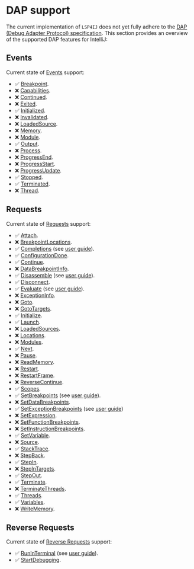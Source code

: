 # DAP support

The current implementation of `LSP4IJ` does not yet fully adhere to the [DAP (Debug Adapter Protocol) specification](https://microsoft.github.io/debug-adapter-protocol//specification.html).
This section provides an overview of the supported DAP features for IntelliJ:

## Events

Current state of [Events](https://microsoft.github.io/debug-adapter-protocol//specification.html#Events) support:

* ✅ [Breakpoint](https://microsoft.github.io/debug-adapter-protocol//specification.html#Events_Breakpoint).
* ❌ [Capabilities](https://microsoft.github.io/debug-adapter-protocol//specification.html#Events_Capabilities).
* ❌ [Continued](https://microsoft.github.io/debug-adapter-protocol//specification.html#Events_Continued).
* ❌ [Exited](https://microsoft.github.io/debug-adapter-protocol//specification.html#Events_Exited).
* ✅ [Initialized](https://microsoft.github.io/debug-adapter-protocol//specification.html#Events_Initialized).
* ❌ [Invalidated](https://microsoft.github.io/debug-adapter-protocol//specification.html#Events_Invalidated).
* ❌ [LoadedSource](https://microsoft.github.io/debug-adapter-protocol//specification.html#Events_LoadedSource).
* ❌ [Memory](https://microsoft.github.io/debug-adapter-protocol//specification.html#Events_Memory).
* ❌ [Module](https://microsoft.github.io/debug-adapter-protocol//specification.html#Events_Module).
* ✅ [Output](https://microsoft.github.io/debug-adapter-protocol//specification.html#Events_Output).
* ❌ [Process](https://microsoft.github.io/debug-adapter-protocol//specification.html#Events_Process).
* ❌ [ProgressEnd](https://microsoft.github.io/debug-adapter-protocol//specification.html#Events_ProgressEnd).
* ❌ [ProgressStart](https://microsoft.github.io/debug-adapter-protocol//specification.html#Events_ProgressStart).
* ❌ [ProgressUpdate](https://microsoft.github.io/debug-adapter-protocol//specification.html#Events_ProgressUpdate).
* ✅ [Stopped](https://microsoft.github.io/debug-adapter-protocol//specification.html#Events_Stopped).
* ✅ [Terminated](https://microsoft.github.io/debug-adapter-protocol//specification.html#Events_Terminated).
* ❌ [Thread](https://microsoft.github.io/debug-adapter-protocol//specification.html#Events_Thread).
 
## Requests

Current state of [Requests](https://microsoft.github.io/debug-adapter-protocol//specification.html#Requests) support:

* ✅ [Attach](https://microsoft.github.io/debug-adapter-protocol//specification.html#Requests_Attach).
* ❌ [BreakpointLocations](https://microsoft.github.io/debug-adapter-protocol//specification.html#Requests_BreakpointLocations).
* ✅ [Completions](https://microsoft.github.io/debug-adapter-protocol//specification.html#Requests_Completions) (see [user guide](./UserGuide.md#completion)).
* ✅ [ConfigurationDone](https://microsoft.github.io/debug-adapter-protocol//specification.html#Requests_ConfigurationDone).
* ✅ [Continue](https://microsoft.github.io/debug-adapter-protocol//specification.html#Requests_Continue).
* ❌ [DataBreakpointInfo](https://microsoft.github.io/debug-adapter-protocol//specification.html#Requests_DataBreakpointInfo).
* ✅ [Disassemble](https://microsoft.github.io/debug-adapter-protocol//specification.html#Requests_Disassemble) (see [user guide](./UserGuide.md#disassemble)). 
* ✅ [Disconnect](https://microsoft.github.io/debug-adapter-protocol//specification.html#Requests_Disconnect).
* ✅ [Evaluate](https://microsoft.github.io/debug-adapter-protocol//specification.html#Requests_Evaluate) (see [user guide](./UserGuide.md#evaluate-expression)).
* ❌ [ExceptionInfo](https://microsoft.github.io/debug-adapter-protocol//specification.html#Requests_ExceptionInfo).
* ❌ [Goto](https://microsoft.github.io/debug-adapter-protocol//specification.html#Requests_Goto).
* ❌ [GotoTargets](https://microsoft.github.io/debug-adapter-protocol//specification.html#Requests_GotoTargets).
* ✅ [Initialize](https://microsoft.github.io/debug-adapter-protocol//specification.html#Requests_Initialize).
* ✅ [Launch](https://microsoft.github.io/debug-adapter-protocol//specification.html#Requests_Launch). 
* ❌ [LoadedSources](https://microsoft.github.io/debug-adapter-protocol//specification.html#Requests_LoadedSources). 
* ❌ [Locations](https://microsoft.github.io/debug-adapter-protocol//specification.html#Requests_Locations).
* ❌ [Modules](https://microsoft.github.io/debug-adapter-protocol//specification.html#Requests_Modules).
* ✅ [Next](https://microsoft.github.io/debug-adapter-protocol//specification.html#Requests_Next).
* ❌ [Pause](https://microsoft.github.io/debug-adapter-protocol//specification.html#Requests_Pause).
* ❌ [ReadMemory](https://microsoft.github.io/debug-adapter-protocol//specification.html#Requests_ReadMemory).
* ❌ [Restart](https://microsoft.github.io/debug-adapter-protocol//specification.html#Requests_Restart).
* ❌ [RestartFrame](https://microsoft.github.io/debug-adapter-protocol//specification.html#Requests_RestartFrame).
* ❌ [ReverseContinue](https://microsoft.github.io/debug-adapter-protocol//specification.html#Requests_ReverseContinue).
* ✅ [Scopes](https://microsoft.github.io/debug-adapter-protocol//specification.html#Requests_Scopes).
* ✅ [SetBreakpoints](https://microsoft.github.io/debug-adapter-protocol//specification.html#Requests_SetBreakpoints) (see [user guide](./UserGuide.md#adding-breakpoint)).
* ❌ [SetDataBreakpoints](https://microsoft.github.io/debug-adapter-protocol//specification.html#Requests_SetDataBreakpoints).
* ✅ [SetExceptionBreakpoints](https://microsoft.github.io/debug-adapter-protocol//specification.html#Requests_SetExceptionBreakpoints) (see [user guide](./UserGuide.md#exception-breakpoint))
* ❌ [SetExpression](https://microsoft.github.io/debug-adapter-protocol//specification.html#Requests_SetExpression).
* ❌ [SetFunctionBreakpoints](https://microsoft.github.io/debug-adapter-protocol//specification.html#Requests_SetFunctionBreakpoints).
* ❌ [SetInstructionBreakpoints](https://microsoft.github.io/debug-adapter-protocol//specification.html#Requests_SetInstructionBreakpoints).
* ✅ [SetVariable](https://microsoft.github.io/debug-adapter-protocol//specification.html#Requests_SetVariable).
* ❌ [Source](https://microsoft.github.io/debug-adapter-protocol//specification.html#Requests_Source).
* ✅ [StackTrace](https://microsoft.github.io/debug-adapter-protocol//specification.html#Requests_StackTrace).
* ❌ [StepBack](https://microsoft.github.io/debug-adapter-protocol//specification.html#Requests_StepBack).
* ✅ [StepIn](https://microsoft.github.io/debug-adapter-protocol//specification.html#Requests_StepIn).
* ❌ [StepInTargets](https://microsoft.github.io/debug-adapter-protocol//specification.html#Requests_StepInTargets).
* ✅ [StepOut](https://microsoft.github.io/debug-adapter-protocol//specification.html#Requests_StepOut).
* ✅ [Terminate](https://microsoft.github.io/debug-adapter-protocol//specification.html#Requests_Terminate).
* ❌ [TerminateThreads](https://microsoft.github.io/debug-adapter-protocol//specification.html#Requests_TerminateThreads).
* ✅ [Threads](https://microsoft.github.io/debug-adapter-protocol//specification.html#Requests_Threads).
* ✅ [Variables](https://microsoft.github.io/debug-adapter-protocol//specification.html#Requests_Variables).
* ❌ [WriteMemory](https://microsoft.github.io/debug-adapter-protocol//specification.html#Requests_WriteMemory).

## Reverse Requests

Current state of [Reverse Requests](https://microsoft.github.io/debug-adapter-protocol//specification.html#Reverse_Requests) support:

* ✅ [RunInTerminal](https://microsoft.github.io/debug-adapter-protocol//specification.html#Reverse_Requests_RunInTerminal) (see [user guide](./UserGuide.md#run-in-terminal)).
* ✅ [StartDebugging](https://microsoft.github.io/debug-adapter-protocol//specification.html#Reverse_Requests_StartDebugging).